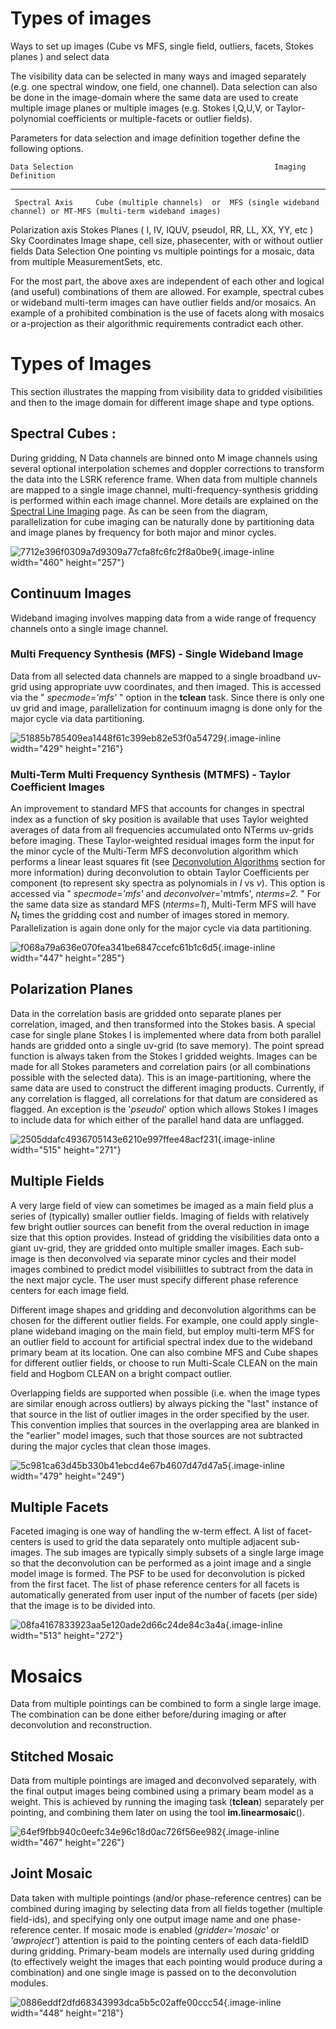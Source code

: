 

# Types of images 

Ways to set up images (Cube vs MFS, single field, outliers, facets, Stokes planes ) and select data

The visibility data can be selected in many ways and imaged separately (e.g. one spectral window, one field, one channel). Data selection can also be done in the image-domain where the same data are used to create multiple image planes or multiple images (e.g. Stokes I,Q,U,V, or Taylor-polynomial coefficients or multiple-facets or outlier fields).

Parameters for data selection and image definition together define the following options.

    Data Selection                                             Imaging Definition
  ------------------- ----------------------------------------------------------------------------------------------------
     Spectral Axis     Cube (multiple channels)  or  MFS (single wideband channel) or MT-MFS (multi-term wideband images)
   Polarization axis                      Stokes Planes ( I, IV, IQUV, pseudoI, RR, LL, XX, YY, etc )
    Sky Coordinates                   Image shape, cell size, phasecenter, with or without outlier fields
    Data Selection        One pointing  vs  multiple pointings for a mosaic, data from multiple MeasurementSets, etc.

For the most part, the above axes are independent of each other and logical (and useful) combinations of them are allowed. For example, spectral cubes or wideband multi-term images can have outlier fields and/or mosaics. An example of a prohibited combination is the use of facets along with mosaics or a-projection as their algorithmic requirements contradict each other.

 

# Types of Images

This section illustrates the mapping from visibility data to gridded visibilities and then to the image domain for different image shape and type options.

 

## Spectral Cubes :

During gridding, N Data channels are binned onto M image channels using several optional interpolation schemes and doppler corrections to transform the data into the LSRK reference frame. When data from multiple channels are mapped to a single image channel, multi-frequency-synthesis gridding is performed within each image channel. More details are explained on the [Spectral Line Imaging](https://casa.nrao.edu/casadocs-devel/stable/imaging/synthesis-imaging/spectral-line-imaging) page. As can be seen from the diagram, parallelization for cube imaging can be naturally done by partitioning data and image planes by frequency for both major and minor cycles.

 

![7712e396f0309a7d9309a77cfa8fc6fc2f8a0be9](media/7712e396f0309a7d9309a77cfa8fc6fc2f8a0be9.png){.image-inline width="460" height="257"}

 

## Continuum Images

Wideband imaging involves mapping data from a wide range of frequency channels onto a single image channel.

### Multi Frequency Synthesis (MFS) - Single Wideband Image

Data from all selected data channels are mapped to a single broadband uv-grid using appropriate uvw coordinates, and then imaged. This is accessed via the \" *specmode=\'mfs\'* \" option in the **tclean** task. Since there is only one uv grid and image, parallelization for continuum imagng is done only for the major cycle via data partitioning.

![51885b785409ea1448f61c399eb82e53f0a54729](media/51885b785409ea1448f61c399eb82e53f0a54729.png){.image-inline width="429" height="216"}

 

### Multi-Term Multi Frequency Synthesis (MTMFS) - Taylor Coefficient Images

An improvement to standard MFS that accounts for changes in spectral index as a function of sky position is available that uses Taylor weighted averages of data from all frequencies accumulated onto NTerms uv-grids before imaging. These Taylor-weighted residual images form the input for the minor cycle of the Multi-Term MFS deconvolution algorithm which performs a linear least squares fit (see [Deconvolution Algorithms](https://casa.nrao.edu/casadocs-devel/stable/imaging/synthesis-imaging/deconvolution-algorithms) section for more information) during deconvolution to obtain Taylor Coefficients per component (to represent sky spectra as polynomials in $I$ vs $\nu$). This option is accessed via \" *specmode=\'mfs\'* and *deconvolver*=\'mtmfs\', *nterms=2.* \" For the same data size as standard MFS (*nterms=1*), Multi-Term MFS will have $N_t$ times the gridding cost and number of images stored in memory.  Parallelization is again done only for the major cycle via data partitioning.

 ![f068a79a636e070fea341be6847ccefc61b1c6d5](media/f068a79a636e070fea341be6847ccefc61b1c6d5.png){.image-inline width="447" height="285"}

 

## Polarization Planes

Data in the correlation basis are gridded onto separate planes per correlation, imaged, and then transformed into the Stokes basis. A special case for single plane Stokes I is implemented where data from both parallel hands are gridded onto a single uv-grid (to save memory). The point spread function is always taken from the Stokes I gridded weights. Images can be made for all Stokes parameters and correlation pairs (or all combinations possible with the selected data). This is an image-partitioning, where the same data are used to construct the different imaging products. Currently, if any correlation is flagged, all correlations for that datum are considered as flagged. An exception is the \'*pseudoI*\' option which allows Stokes I images to include data for which either of the parallel hand data are unflagged.

 

![2505ddafc4936705143e6210e997ffee48acf231](media/2505ddafc4936705143e6210e997ffee48acf231.png){.image-inline width="515" height="271"}  

## Multiple Fields

A very large field of view can sometimes be imaged as a main field plus a series of (typically) smaller outlier fields. Imaging of fields with relatively few bright outlier sources can benefit from the overal reduction in image size that this option provides.  Instead of gridding the visibilities data onto a giant uv-grid, they are gridded onto multiple smaller images. Each sub-image is then deconvolved via separate minor cycles and their model images combined to predict model visibiliitles to subtract from the data in the next major cycle. The user must specify different phase reference centers for each image field.

Different image shapes and gridding and deconvolution algorithms can be chosen for the different outlier fields. For example, one could apply single-plane wideband imaging on the main field, but employ multi-term MFS for an outlier field to account for artificial spectral index due to the wideband primary beam at its location. One can also combine MFS and Cube shapes for different outlier fields, or choose to run Multi-Scale CLEAN on the main field and Hogbom CLEAN on a bright compact outlier.    

Overlapping fields are supported when possible (i.e. when the image types are similar enough across outliers) by always picking the \"last\" instance of that source in the list of outlier images in the order specified by the user. This convention implies that sources in the overlapping area are blanked in the \"earlier\" model images, such that those sources are not subtracted during the major cycles that clean those images.

 

![5c981ca63d45b330b41ebcd4e67b4607d47d47a5](media/5c981ca63d45b330b41ebcd4e67b4607d47d47a5.png){.image-inline width="479" height="249"}

 

## Multiple Facets

Faceted imaging is one way of handling the w-term effect. A list of facet-centers is used to grid the data separately onto multiple adjacent sub-images. The sub images are typically simply subsets of a single large image so that the deconvolution can be performed as a joint image and a single model image is formed. The PSF to be used for deconvolution is picked from the first facet. The list of phase reference centers for all facets is automatically generated from user input of the number of facets (per side) that the image is to be divided into.

 

![08fa4167833923aa5e120ade2d66c24de84c3a4a](media/08fa4167833923aa5e120ade2d66c24de84c3a4a.png){.image-inline width="513" height="272"}

 

 

# Mosaics

Data from multiple pointings can be combined to form a single large image. The combination can be done either before/during imaging or after deconvolution and reconstruction.

## Stitched Mosaic

Data from multiple pointings are imaged and deconvolved separately, with the final output images being combined using a primary beam model as a weight. This is achieved by running the imaging task (**tclean**) separately per pointing, and combining them later on using the tool **im.linearmosaic**().

 ![64ef9fbb940c0eefc34e96c18d0ac726f56ee982](media/64ef9fbb940c0eefc34e96c18d0ac726f56ee982.png){.image-inline width="467" height="226"}

 

## Joint Mosaic

Data taken with multiple pointings (and/or phase-reference centres) can be combined during imaging by selecting data from all fields together (multiple field-ids), and specifying only one output image name and one phase-reference center. If mosaic mode is enabled (*gridder=\'mosaic\'* or *\'awproject\'*) attention is paid to the pointing centers of each data-fieldID during gridding. Primary-beam models are internally used during gridding (to effectively weight the images that each pointing would produce during a combination) and one single image is passed on to the deconvolution modules. 

 

![0886eddf2dfd68343993dca5b5c02affe00ccc54](media/0886eddf2dfd68343993dca5b5c02affe00ccc54.png){.image-inline width="448" height="218"}

 

 

